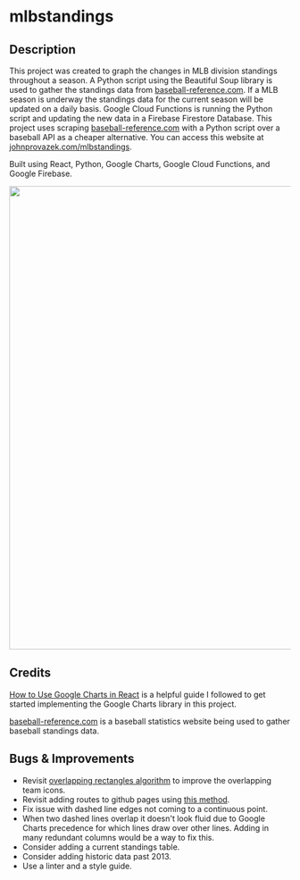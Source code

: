 # mlbstandings

## Description

This project was created to graph the changes in MLB division standings throughout a season. A Python script using the Beautiful Soup library is used to gather the standings data from [baseball-reference.com](https://www.baseball-reference.com/). If a MLB season is underway the standings data for the current season will be updated on a daily basis. Google Cloud Functions is running the Python script and updating the new data in a Firebase Firestore Database. This project uses scraping [baseball-reference.com](https://www.baseball-reference.com/) with a Python script over a baseball API as a cheaper alternative. You can access this website at [johnprovazek.com/mlbstandings](https://www.johnprovazek.com/mlbstandings/).

Built using React, Python, Google Charts, Google Cloud Functions, and Google Firebase.

<div align="center">
  <picture>
    <img src="https://github.com/user-attachments/assets/7e5af3b8-1f8c-47e1-83ca-c41c41d1a603" width="830px">
  </picture>
</div>

## Credits

[How to Use Google Charts in React](https://blog.shahednasser.com/how-to-use-google-charts-in-react/#:~:text=In%20order%20to%20load%20Google,ll%20set%20google%20to%20window.) is a helpful guide I followed to get started implementing the Google Charts library in this project.

[baseball-reference.com](https://www.baseball-reference.com/) is a baseball statistics website being used to gather baseball standings data.

## Bugs & Improvements
- Revisit [overlapping rectangles algorithm](https://mikekling.com/comparing-algorithms-for-dispersing-overlapping-rectangles/) to improve the overlapping team icons.
- Revisit adding routes to github pages using [this method](https://github.com/rafgraph/spa-github-pages).
- Fix issue with dashed line edges not coming to a continuous point.
- When two dashed lines overlap it doesn't look fluid due to Google Charts precedence for which lines draw over other lines. Adding in many redundant columns would be a way to fix this.
- Consider adding a current standings table.
- Consider adding historic data past 2013.
- Use a linter and a style guide.
